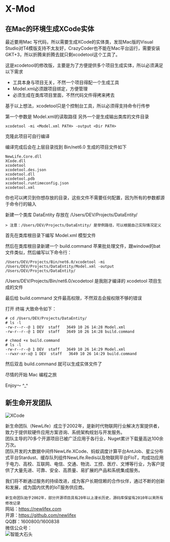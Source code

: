 # X-Mod

## 在Mac的环境生成XCode实体
最近要用Mac 写代码，所以需要生成XCode的实体类，发现Mac版的Visual Studio对T4模版支持不太友好，CrazyCoder也不能在Mac平台运行，需要安装GKT+3，所以折腾来折腾去就只剩xcodetool这个工具了。

这是xcodetool的修改版，主要是为了方便提供多个项目生成实体，所以必须满足以下需求

- 工具本身与项目无关，不然一个项目得配一个生成工具
- Model.xml必须跟项目绑定，方便管理
- 必须生成在类库项目里面，不然代码文件得拷来拷去

基于以上想法，xcodetool只是个控制台工具，所以必须得支持命令行传参

第一个参数是 Model.xml的读取路径
另外一个是生成输出类库的文件目录

```
xcodetool -mi <Model.xml PATH> -output <Dir PATH>
```

克隆此项目可自行编译

编译完成后会在上层目录找到 Bin/net6.0 生成的项目文件如下

```
NewLife.Core.dll
XCode.dll
xcodetool
xcodetool.des.json
xcodetool.dll
xcodetool.pdb
xcodetool.runtimeconfig.json
xcodetool.xml
```

你也可以拷贝到你想存放的目录，这些文件不需要任何配置，因为所有的参数都源于命令行的输入


新建一个类库 DataEntity 存放在 /Users/DEV/Projects/DataEntity/

    > 注意：/Users/DEV/Projects/DataEntity/ 是举例路径，可以根据自己实际情况定义

首先在类库根目录下编写 Model.xml 模型文件

然后在类库根目录新建一个 build.command 苹果批处理文件，跟window的bat文件类似，然后编写以下命令行：

```
/Users/DEV/Projects/Bin/net6.0/xcodetool -mi /Users/DEV/Projects/DataEntity/Model.xml -output /Users/DEV/Projects/DataEntity/
```

/Users/DEV/Projects/Bin/net6.0/xcodetool 是我刚才编译的 xcodetool 项目生成的文件

最后给 build.command 文件最高权限，不然双击会报权限不够的错误

打开 终端 大致命令如下：

```
# cd /Users/DEV/Projects/DataEntity/
# ls -l
-rw-r--r--@ 1 DEV  staff   3649 10 26 14:28 Model.xml
-rw-r--r--@ 1 DEV  staff   3649 10 26 14:28 build.command

# chmod +x build.command
# ls -l
-rw-r--r--@ 1 DEV  staff   3649 10 26 14:29 Model.xml
--rwxr-xr-x@ 1 DEV  staff   3649 10 26 14:29 build.command

```

然后双击 build.command 就可以生成实体文件了

尽情的开始 Mac 编程之旅

Enjoy～  ^_^





## 新生命开发团队
![XCode](https://newlifex.com/logo.png)  

新生命团队（NewLife）成立于2002年，是新时代物联网行业解决方案提供者，致力于提供软硬件应用方案咨询、系统架构规划与开发服务。  
团队主导的70多个开源项目已被广泛应用于各行业，Nuget累计下载量高达100余万次。  
团队开发的大数据中间件NewLife.XCode、蚂蚁调度计算平台AntJob、星尘分布式平台Stardust、缓存队列组件NewLife.Redis以及物联网平台FIoT，均成功应用于电力、高校、互联网、电信、交通、物流、工控、医疗、文博等行业，为客户提供了大量先进、可靠、安全、高质量、易扩展的产品和系统集成服务。  

我们将不断通过服务的持续改进，成为客户长期信赖的合作伙伴，通过不断的创新和发展，成为国内优秀的IoT服务供应商。  

`新生命团队始于2002年，部分开源项目具有20年以上漫长历史，源码库保留有2010年以来所有修改记录`  
网站：https://newlifex.com  
开源：https://github.com/newlifex  
QQ群：1600800/1600838  
微信公众号：  
![智能大石头](https://newlifex.com/stone.jpg)  